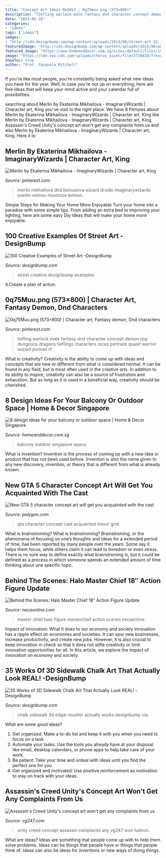 ```yaml
---
title: "Concept Art Ideas Reddit : 0q75muu.png (573×800)"
description: "Tiefling warlock male fantasy dnd character concept demon rpg dungeons dragons tieflings characters races portraits quasit warrior wizard portrait rf"
date: "2023-01-28"
categories:
- "ideas"
tags: ["ideas"]
images:
- "http://cdn.designbump.com/wp-content/uploads/2014/08/street-art-22.jpg"
featuredImage: "http://cdn.designbump.com/wp-content/uploads/2015/06/enhanced-buzz-wide-30805-1370623729-31.jpg"
featured_image: "https://www.homeanddecor.com.sg/sites/default/files/imagecache/hnd_revamp_1x1_large/blog/gallery_article/gallery_images/design-balcony-7.jpg"
image: "https://cdn.vox-cdn.com/uploads/chorus_asset/file/2730420/Trevor-with-van-17_RGB.1367564760.jpg"
ShowToc: true
author: "Prof. Pasquale Mitchell"
---
```



If you're like most people, you're constantly being asked what new ideas you have for the year. Well, in case you're not up on everything, here are five ideas that will keep your mind active and your calendar full of possibilities. 

	

		
searching about Merlin by Ekaterina Mikhailova - ImaginaryWizards | Character art, King you've visit to the right place. We have 8 Pictures about Merlin by Ekaterina Mikhailova - ImaginaryWizards | Character art, King like Merlin by Ekaterina Mikhailova - ImaginaryWizards | Character art, King, Assassin&#039;s Creed Unity&#039;s concept art won&#039;t get any complaints from us and also Merlin by Ekaterina Mikhailova - ImaginaryWizards | Character art, King. Here it is:
		
    
## Merlin By Ekaterina Mikhailova - ImaginaryWizards | Character Art, King

<img loading=lazy src="https://i.pinimg.com/736x/26/94/fd/2694fdc38e158471a4b1df6f9a55fa0c.jpg" onerror="this.onerror=null;this.src='https://tse4.mm.bing.net/th?id=OIP.JxmF4swl6OimExozHstk8QHaKe&amp;pid=15.1';" alt="Merlin by Ekaterina Mikhailova - ImaginaryWizards | Character art, King">

_Source: pinterest.com_

>merlin mikhailova dnd belousova wizard druido imaginarywizards svetlin velinov maximize bohion. 

	

Simple Steps for Making Your Home More Enjoyable
Turn your home into a paradise with some simple tips. From adding an extra bed to improving your lighting, here are some easy Diy ideas that will make your home more enjoyable.

    
## 100 Creative Examples Of Street Art -DesignBump

<img loading=lazy src="http://cdn.designbump.com/wp-content/uploads/2014/08/street-art-22.jpg" onerror="this.onerror=null;this.src='https://tse1.mm.bing.net/th?id=OIP.YDyiuzGx52s0UmgOzg9ABAHaJ4&amp;pid=15.1';" alt="100 Creative Examples of Street Art -DesignBump">

_Source: designbump.com_

>street creative designbump examples. 

	

4.Create a plan of action.

    
## 0q75Muu.png (573×800) | Character Art, Fantasy Demon, Dnd Characters

<img loading=lazy src="https://i.pinimg.com/736x/5b/da/d5/5bdad569aa8470ba69ddd350078c6058--nerd-poker-fantasy-characters.jpg" onerror="this.onerror=null;this.src='https://tse4.mm.bing.net/th?id=OIP.BfuSgha0DCtum2ylWhYuygHaKV&amp;pid=15.1';" alt="0q75Muu.png (573×800) | Character art, Fantasy demon, Dnd characters">

_Source: pinterest.com_

>tiefling warlock male fantasy dnd character concept demon rpg dungeons dragons tieflings characters races portraits quasit warrior wizard portrait rf. 

	

What is creativity?
Creativity is the ability to come up with ideas and concepts that are new or different from what is considered normal. It can be found in any field, but is most often used in the creative arts. In addition to its ability to inspire, creativity can also be a source of frustration and exhaustion. But as long as it is used in a beneficial way, creativity should be cherished.

    
## 8 Design Ideas For Your Balcony Or Outdoor Space | Home &amp; Decor Singapore

<img loading=lazy src="https://www.homeanddecor.com.sg/sites/default/files/imagecache/hnd_revamp_1x1_large/blog/gallery_article/gallery_images/design-balcony-7.jpg" onerror="this.onerror=null;this.src='https://tse2.mm.bing.net/th?id=OIP.fnik14dzPT379oml2m5EmgHaJ4&amp;pid=15.1';" alt="8 design ideas for your balcony or outdoor space | Home &amp; Decor Singapore">

_Source: homeanddecor.com.sg_

>balcony outdoor singapore space. 

	

What is invention?
Invention is the process of coming up with a new idea or product that has not been used before. Invention is also the name given to any new discovery, invention, or theory that is different from what is already known.

    
## New GTA 5 Character Concept Art Will Get You Acquainted With The Cast

<img loading=lazy src="https://cdn.vox-cdn.com/uploads/chorus_asset/file/2730420/Trevor-with-van-17_RGB.1367564760.jpg" onerror="this.onerror=null;this.src='https://tse1.mm.bing.net/th?id=OIP.xlf2go7kQtllC3p2FxdINAHaJh&amp;pid=15.1';" alt="New GTA 5 character concept art will get you acquainted with the cast">

_Source: polygon.com_

>gta character concept cast acquainted trevor grid. 

	

What is brainstroming?
What is brainstroming? Brainstroming, or the phenomena of focusing on one’s thoughts and ideas for a extended period of time, has been reported by many people over the years. Some say it helps them focus, while others claim it can lead to boredom or even stress. There is no sure way to define exactly what brainstroming is, but it could be defined as a process in which someone spends an extended amount of time thinking about one specific topic.

    
## Behind The Scenes: Halo Master Chief 18″ Action Figure Update

<img loading=lazy src="https://necaonline.com/wp-content/uploads/2014/07/masterchief_WIP_3_1300x.jpg" onerror="this.onerror=null;this.src='https://tse3.mm.bing.net/th?id=OIP.mJWPwZaBMf-6X7QtexeH7gHaLL&amp;pid=15.1';" alt="Behind the Scenes: Halo Master Chief 18″ Action Figure Update">

_Source: necaonline.com_

>master chief halo figure masterchief action scenes necaonline. 

	

Impact of innovation: What it does to our economy and society
Innovation has a ripple effect on economies and societies. It can spur new businesses, increase productivity, and create new jobs. However, it is also crucial to keep innovation in check so that it does not stifle creativity or limit innovation opportunities for all. In this article, we explore the impact of innovation on economy and society.

    
## 35 Works Of 3D Sidewalk Chalk Art That Actually Look REAL! -DesignBump

<img loading=lazy src="http://cdn.designbump.com/wp-content/uploads/2015/06/enhanced-buzz-wide-30805-1370623729-31.jpg" onerror="this.onerror=null;this.src='https://tse4.mm.bing.net/th?id=OIP.Gpg2w-4I72Q71sh6H67P9wHaLH&amp;pid=15.1';" alt="35 Works of 3D Sidewalk Chalk Art That Actually Look REAL! -DesignBump">

_Source: designbump.com_

>chalk sidewalk 3d edgar mueller actually works designbump via. 

	

What are some good ideas?
1. Get organized: Make a to-do list and keep it with you when you need to focus on a task.
2. Automate your tasks: Use the tools you already have at your disposal like email, desktop calendars, or phone apps to help take care of your work.
3. Be patient: Take your time and ordeal with ideas until you find the perfect one for you.
4. Get organized and motivated: Use positive reinforcement as motivation to stay on track with your ideas.

    
## Assassin&#039;s Creed Unity&#039;s Concept Art Won&#039;t Get Any Complaints From Us

<img loading=lazy src="http://assets.vg247.com/current/2014/12/unity-concept-art-5-768x1152.jpg" onerror="this.onerror=null;this.src='https://tse2.mm.bing.net/th?id=OIP.mm1wrsh7L8z9W7tgs10qtQHaLH&amp;pid=15.1';" alt="Assassin&#039;s Creed Unity&#039;s concept art won&#039;t get any complaints from us">

_Source: vg247.com_

>unity creed concept assassin complaints any vg247 won ludovic. 

	

What are ideas?
Ideas are something that people come up with to help them solve problems. Ideas can be things that people have or things that people think of. Ideas can also be ideas for inventions or new ways of doing things.

